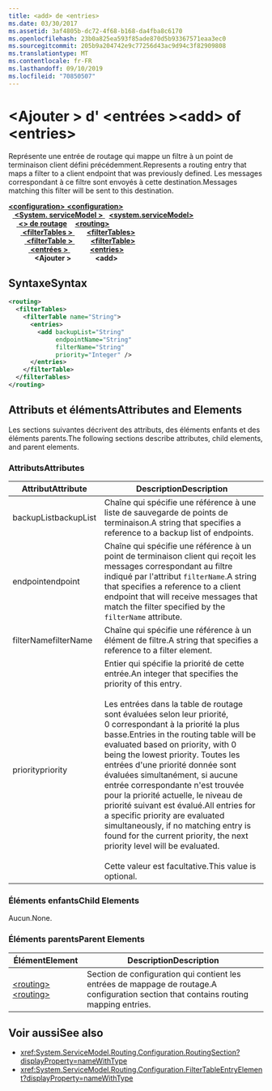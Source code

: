 ```yaml
---
title: <add> de <entries>
ms.date: 03/30/2017
ms.assetid: 3af4805b-dc72-4f68-b168-da4fba8c6170
ms.openlocfilehash: 23b0a825ea593f85ade870d5b93367571eaa3ec0
ms.sourcegitcommit: 205b9a204742e9c77256d43ac9d94c3f82909808
ms.translationtype: MT
ms.contentlocale: fr-FR
ms.lasthandoff: 09/10/2019
ms.locfileid: "70850507"
---
```

# <a name="add-of-entries"></a><span data-ttu-id="52142-102">\<Ajouter > d' \<entrées ></span><span class="sxs-lookup"><span data-stu-id="52142-102">\<add> of \<entries></span></span>
<span data-ttu-id="52142-103">Représente une entrée de routage qui mappe un filtre à un point de terminaison client défini précédemment.</span><span class="sxs-lookup"><span data-stu-id="52142-103">Represents a routing entry that maps a filter to a client endpoint that was previously defined.</span></span> <span data-ttu-id="52142-104">Les messages correspondant à ce filtre sont envoyés à cette destination.</span><span class="sxs-lookup"><span data-stu-id="52142-104">Messages matching this filter will be sent to this destination.</span></span>  
  
<span data-ttu-id="52142-105">[ **\<configuration>** ](../configuration-element.md)</span><span class="sxs-lookup"><span data-stu-id="52142-105">[**\<configuration>**](../configuration-element.md)</span></span>\
<span data-ttu-id="52142-106">&nbsp;&nbsp;[ **\<System. serviceModel >** ](system-servicemodel.md)</span><span class="sxs-lookup"><span data-stu-id="52142-106">&nbsp;&nbsp;[**\<system.serviceModel>**](system-servicemodel.md)</span></span>\
<span data-ttu-id="52142-107">&nbsp;&nbsp;&nbsp;&nbsp;[ **\<> de routage**](routing.md)</span><span class="sxs-lookup"><span data-stu-id="52142-107">&nbsp;&nbsp;&nbsp;&nbsp;[**\<routing>**](routing.md)</span></span>\
<span data-ttu-id="52142-108">&nbsp;&nbsp;&nbsp;&nbsp;&nbsp;&nbsp;[ **\<filterTables >** ](filtertables.md)</span><span class="sxs-lookup"><span data-stu-id="52142-108">&nbsp;&nbsp;&nbsp;&nbsp;&nbsp;&nbsp;[**\<filterTables>**](filtertables.md)</span></span>\
<span data-ttu-id="52142-109">&nbsp;&nbsp;&nbsp;&nbsp;&nbsp;&nbsp;&nbsp;&nbsp;[ **\<filterTable >** ](filtertable.md)</span><span class="sxs-lookup"><span data-stu-id="52142-109">&nbsp;&nbsp;&nbsp;&nbsp;&nbsp;&nbsp;&nbsp;&nbsp;[**\<filterTable>**](filtertable.md)</span></span>\
<span data-ttu-id="52142-110">&nbsp;&nbsp;&nbsp;&nbsp;&nbsp;&nbsp;&nbsp;&nbsp;&nbsp;&nbsp;[ **\<entrées >** ](entries.md)</span><span class="sxs-lookup"><span data-stu-id="52142-110">&nbsp;&nbsp;&nbsp;&nbsp;&nbsp;&nbsp;&nbsp;&nbsp;&nbsp;&nbsp;[**\<entries>**](entries.md)</span></span>\
<span data-ttu-id="52142-111">&nbsp;&nbsp;&nbsp;&nbsp;&nbsp;&nbsp;&nbsp;&nbsp;&nbsp;&nbsp;&nbsp;&nbsp; **\<Ajouter >**</span><span class="sxs-lookup"><span data-stu-id="52142-111">&nbsp;&nbsp;&nbsp;&nbsp;&nbsp;&nbsp;&nbsp;&nbsp;&nbsp;&nbsp;&nbsp;&nbsp;**\<add>**</span></span>  
  
## <a name="syntax"></a><span data-ttu-id="52142-112">Syntaxe</span><span class="sxs-lookup"><span data-stu-id="52142-112">Syntax</span></span>  
  
```xml  
<routing>
  <filterTables>
    <filterTable name="String">
      <entries>
        <add backupList="String"
             endpointName="String"
             filterName="String"
             priority="Integer" />
      </entries>
    </filterTable>
  </filterTables>
</routing>
```  
  
## <a name="attributes-and-elements"></a><span data-ttu-id="52142-113">Attributs et éléments</span><span class="sxs-lookup"><span data-stu-id="52142-113">Attributes and Elements</span></span>  
 <span data-ttu-id="52142-114">Les sections suivantes décrivent des attributs, des éléments enfants et des éléments parents.</span><span class="sxs-lookup"><span data-stu-id="52142-114">The following sections describe attributes, child elements, and parent elements.</span></span>  
  
### <a name="attributes"></a><span data-ttu-id="52142-115">Attributs</span><span class="sxs-lookup"><span data-stu-id="52142-115">Attributes</span></span>  
  
|<span data-ttu-id="52142-116">Attribut</span><span class="sxs-lookup"><span data-stu-id="52142-116">Attribute</span></span>|<span data-ttu-id="52142-117">Description</span><span class="sxs-lookup"><span data-stu-id="52142-117">Description</span></span>|  
|---------------|-----------------|  
|<span data-ttu-id="52142-118">backupList</span><span class="sxs-lookup"><span data-stu-id="52142-118">backupList</span></span>|<span data-ttu-id="52142-119">Chaîne qui spécifie une référence à une liste de sauvegarde de points de terminaison.</span><span class="sxs-lookup"><span data-stu-id="52142-119">A string that specifies a reference to a backup list of endpoints.</span></span>|  
|<span data-ttu-id="52142-120">endpoint</span><span class="sxs-lookup"><span data-stu-id="52142-120">endpoint</span></span>|<span data-ttu-id="52142-121">Chaîne qui spécifie une référence à un point de terminaison client qui reçoit les messages correspondant au filtre indiqué par l'attribut `filterName`.</span><span class="sxs-lookup"><span data-stu-id="52142-121">A string that specifies a reference to a client endpoint that will receive messages that match the filter specified by the `filterName` attribute.</span></span>|  
|<span data-ttu-id="52142-122">filterName</span><span class="sxs-lookup"><span data-stu-id="52142-122">filterName</span></span>|<span data-ttu-id="52142-123">Chaîne qui spécifie une référence à un élément de filtre.</span><span class="sxs-lookup"><span data-stu-id="52142-123">A string that specifies a reference to a filter element.</span></span>|  
|<span data-ttu-id="52142-124">priority</span><span class="sxs-lookup"><span data-stu-id="52142-124">priority</span></span>|<span data-ttu-id="52142-125">Entier qui spécifie la priorité de cette entrée.</span><span class="sxs-lookup"><span data-stu-id="52142-125">An integer that specifies the priority of this entry.</span></span><br /><br /> <span data-ttu-id="52142-126">Les entrées dans la table de routage sont évaluées selon leur priorité, 0 correspondant à la priorité la plus basse.</span><span class="sxs-lookup"><span data-stu-id="52142-126">Entries in the routing table will be evaluated based on priority, with 0 being the lowest priority.</span></span> <span data-ttu-id="52142-127">Toutes les entrées d'une priorité donnée sont évaluées simultanément, si aucune entrée correspondante n'est trouvée pour la priorité actuelle, le niveau de priorité suivant est évalué.</span><span class="sxs-lookup"><span data-stu-id="52142-127">All entries for a specific priority are evaluated simultaneously, if no matching entry is found for the current priority, the next priority level will be evaluated.</span></span><br /><br /> <span data-ttu-id="52142-128">Cette valeur est facultative.</span><span class="sxs-lookup"><span data-stu-id="52142-128">This value is optional.</span></span>|  
  
### <a name="child-elements"></a><span data-ttu-id="52142-129">Éléments enfants</span><span class="sxs-lookup"><span data-stu-id="52142-129">Child Elements</span></span>  
 <span data-ttu-id="52142-130">Aucun.</span><span class="sxs-lookup"><span data-stu-id="52142-130">None.</span></span>  
  
### <a name="parent-elements"></a><span data-ttu-id="52142-131">Éléments parents</span><span class="sxs-lookup"><span data-stu-id="52142-131">Parent Elements</span></span>  
  
|<span data-ttu-id="52142-132">Élément</span><span class="sxs-lookup"><span data-stu-id="52142-132">Element</span></span>|<span data-ttu-id="52142-133">Description</span><span class="sxs-lookup"><span data-stu-id="52142-133">Description</span></span>|  
|-------------|-----------------|  
|[<span data-ttu-id="52142-134">\<routing></span><span class="sxs-lookup"><span data-stu-id="52142-134">\<routing></span></span>](routing.md)|<span data-ttu-id="52142-135">Section de configuration qui contient les entrées de mappage de routage.</span><span class="sxs-lookup"><span data-stu-id="52142-135">A configuration section that contains routing mapping entries.</span></span>|  
  
## <a name="see-also"></a><span data-ttu-id="52142-136">Voir aussi</span><span class="sxs-lookup"><span data-stu-id="52142-136">See also</span></span>

- <xref:System.ServiceModel.Routing.Configuration.RoutingSection?displayProperty=nameWithType>
- <xref:System.ServiceModel.Routing.Configuration.FilterTableEntryElement?displayProperty=nameWithType>

